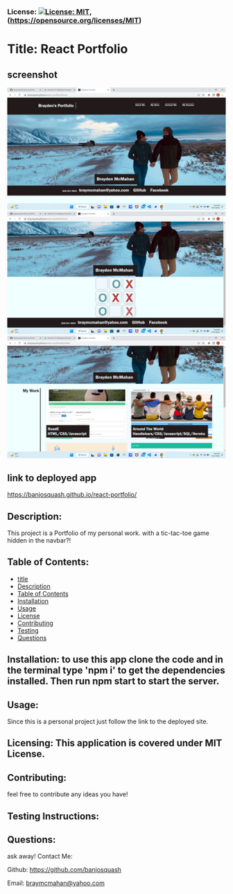 
### License: [![License: MIT](https://img.shields.io/badge/License-MIT-yellow.svg)](https://opensource.org/licenses/MIT), (https://opensource.org/licenses/MIT)

# Title: React Portfolio

## screenshot
![](src\assets\images\nav.png)
![](src\assets\images\2022-11-27.png)
![](src\assets\images\work.png)

## link to deployed app
https://banjosquash.github.io/react-portfolio/

## Description:
This project is a Portfolio of my personal work. with a tic-tac-toe game hidden in the navbar?!
## Table of Contents:
* [title](#title)
* [Description](#description)
* [Table of Contents](#table-of-contents)
* [Installation](#installation)
* [Usage](#usage)
* [License](#license)
* [Contributing](#contributing)
* [Testing](#testing)
* [Questions](#questions)
      
## Installation: to use this app clone the code and in the terminal type 'npm i' to get the dependencies installed. Then run npm start to start the server.

## Usage: 
Since this is a personal project just follow the link to the deployed site.
## Licensing: This application is covered under MIT License.

## Contributing: 
feel free to contribute any ideas you have!
## Testing Instructions: 

## Questions: 
ask away!
Contact Me:

Github: https://github.com/banjosquash

Email: braymcmahan@yahoo.com
